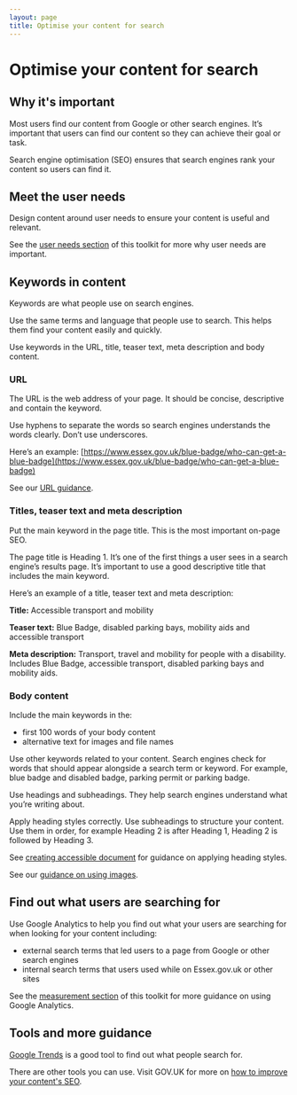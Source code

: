 ```yaml
---
layout: page
title: Optimise your content for search
---
```


# Optimise your content for search

## Why it's important

Most users find our content from Google or other search engines. It’s important that users can find our content so they can achieve their goal or task. 

Search engine optimisation (SEO) ensures that search engines rank your content so users can find it.

## Meet the user needs

Design content around user needs to ensure your content is useful and relevant.

See the [user needs section](user-need) of this toolkit for more why user needs are important.

## Keywords in content

Keywords are what people use on search engines. 

Use the same terms and language that people use to search. This helps them find your content easily and quickly.

Use keywords in the URL, title, teaser text, meta description and body content. 

### URL

The URL is the web address of your page. It should be concise, descriptive and contain the keyword. 

Use hyphens to separate the words so search engines understands the words clearly. Don’t use underscores. 

Here’s an example: [https://www.essex.gov.uk/blue-badge/who-can-get-a-blue-badge](https://www.essex.gov.uk/blue-badge/who-can-get-a-blue-badge)

See our [URL guidance](url-guidelines).

### Titles, teaser text and meta description

Put the main keyword in the page title. This is the most important on-page SEO. 

The page title is Heading 1. It’s one of the first things a user sees in a search engine’s results page. It’s important to use a good descriptive title that includes the main keyword.

Here’s an example of a title, teaser text and meta description:
 
**Title:** 
Accessible transport and mobility

**Teaser text:**
Blue Badge, disabled parking bays, mobility aids and accessible transport

**Meta description:** 
Transport, travel and mobility for people with a disability. Includes Blue Badge, accessible transport, disabled parking bays and mobility aids.

### Body content

Include the main keywords in the:
-	first 100 words of your body content
-	alternative text for images and file names

Use other keywords related to your content. Search engines check for words that should appear alongside a search term or keyword. For example, blue badge and disabled badge, parking permit or parking badge.

Use headings and subheadings. They help search engines understand what you’re writing about.

Apply heading styles correctly. Use subheadings to structure your content. Use them in order, for example Heading 2 is after Heading 1, Heading 2 is followed by Heading 3. 

See [creating accessible document](creating-an-accessible-pdf) for guidance on applying heading styles.

See our [guidance on using images](using-images).

## Find out what users are searching for

Use Google Analytics to help you find out what your users are searching for when looking for your content including:

-	external search terms that led users to a page from Google or other search engines
-	internal search terms that users used while on Essex.gov.uk or other sites

See the [measurement section](/measurement/overview) of this toolkit for more guidance on using Google Analytics.

## Tools and more guidance

[Google Trends](https://trends.google.co.uk/trends/) is a good tool to find out what people search for.

There are other tools you can use. Visit GOV.UK for more on [how to improve your content's SEO](https://www.gov.uk/guidance/content-design/data-and-analytics).



